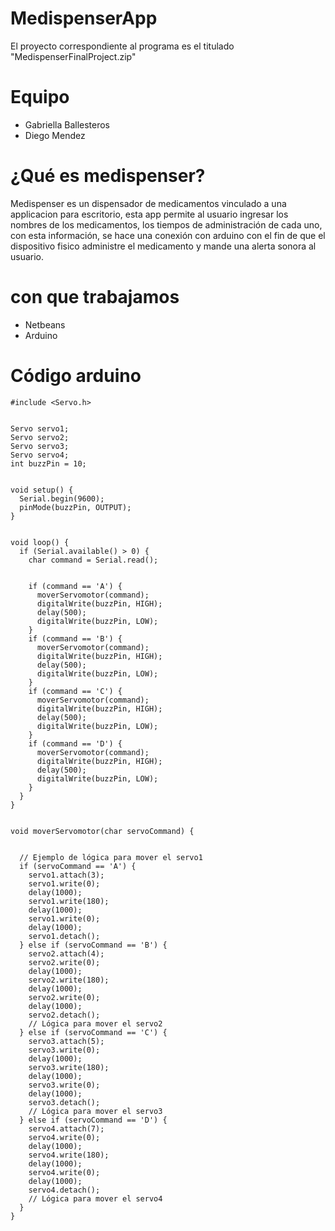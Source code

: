 # MedispenserApp
El proyecto correspondiente al programa es el titulado "MedispenserFinalProject.zip"

# Equipo
- Gabriella Ballesteros
- Diego Mendez

# ¿Qué es medispenser?
Medispenser es un dispensador de medicamentos vinculado a una applicacion para escritorio, esta app permite al usuario ingresar los nombres de los medicamentos, los tiempos de administración de cada uno, con esta información, se hace una conexión con arduino con el fin de que el dispositivo fisico administre el medicamento y mande una alerta sonora al usuario.

# con que trabajamos
- Netbeans
- Arduino

# Código arduino
```
#include <Servo.h>


Servo servo1;
Servo servo2;
Servo servo3;
Servo servo4;
int buzzPin = 10;


void setup() {
  Serial.begin(9600);
  pinMode(buzzPin, OUTPUT);
}


void loop() {
  if (Serial.available() > 0) {
    char command = Serial.read();


    if (command == 'A') {
      moverServomotor(command);
      digitalWrite(buzzPin, HIGH);
      delay(500);
      digitalWrite(buzzPin, LOW);
    }
    if (command == 'B') {
      moverServomotor(command);
      digitalWrite(buzzPin, HIGH);
      delay(500);
      digitalWrite(buzzPin, LOW);
    }
    if (command == 'C') {
      moverServomotor(command);
      digitalWrite(buzzPin, HIGH);
      delay(500);
      digitalWrite(buzzPin, LOW);
    }
    if (command == 'D') {
      moverServomotor(command);
      digitalWrite(buzzPin, HIGH);
      delay(500);
      digitalWrite(buzzPin, LOW);
    }
  }
}


void moverServomotor(char servoCommand) {


  // Ejemplo de lógica para mover el servo1
  if (servoCommand == 'A') {
    servo1.attach(3);
    servo1.write(0);
    delay(1000);
    servo1.write(180);
    delay(1000);
    servo1.write(0);
    delay(1000);
    servo1.detach();
  } else if (servoCommand == 'B') {
    servo2.attach(4);
    servo2.write(0);
    delay(1000);
    servo2.write(180);
    delay(1000);
    servo2.write(0);
    delay(1000);
    servo2.detach();
    // Lógica para mover el servo2
  } else if (servoCommand == 'C') {
    servo3.attach(5);
    servo3.write(0);
    delay(1000);
    servo3.write(180);
    delay(1000);
    servo3.write(0);
    delay(1000);
    servo3.detach();
    // Lógica para mover el servo3
  } else if (servoCommand == 'D') {
    servo4.attach(7);
    servo4.write(0);
    delay(1000);
    servo4.write(180);
    delay(1000);
    servo4.write(0);
    delay(1000);
    servo4.detach();
    // Lógica para mover el servo4
  }
}

```
